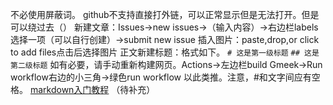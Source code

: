 不必使用屏蔽词。
github不支持直接打外链，可以正常显示但是无法打开。但是可以绕过去（）
新建文章：Issues→new issues→（输入内容）→右边栏labels选择一项（可以自行创建）→submit new issue
插入图片：paste,drop,or click to add files点击后选择图片
正文新建标题：格式如下。
`# 这是第一级标题`
`## 这是第二级标题`
如有必要，请手动重新构建网页。Actions→左边栏build Gmeek→Run workflow右边的小三角→绿色run workflow
以此类推。注意，#和文字间应有空格。
[markdown入门教程](https://www.bilibili.com/video/BV1eJ4m157kC/?spm_id_from=333.337.search-card.all.click&vd_source=0d079d5318fc99131dd154ea388f5422)
（待补充）
